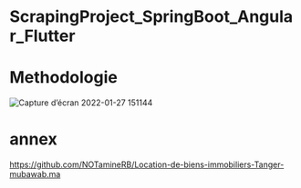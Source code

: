 # ScrapingProject_SpringBoot_Angular_Flutter
# Methodologie


![Capture d’écran 2022-01-27 151144](https://user-images.githubusercontent.com/75049625/151441424-8e518738-3ff4-4d7b-9d08-aafcf3f02d2d.png)


# annex

https://github.com/NOTamineRB/Location-de-biens-immobiliers-Tanger-mubawab.ma
